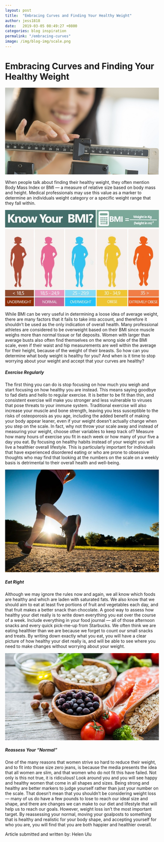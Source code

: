 ```yaml
---
layout: post
title:  "Embracing Curves and Finding Your Healthy Weight"
author: jess1818
date:   2019-03-05 08:49:27 +0800
categories: blog inspiration
permalink: "/embracing-curves"
image: /img/blog-img/scale.png
---
```



# Embracing Curves and Finding Your Healthy Weight

![scale](/img/blog-img/scale.png "image-1")

When people talk about finding their healthy weight, they often mention Body Mass Index or BMI — a measure of relative size based on body mass and height. Medical professionals may use this value as a marker to determine an individuals weight category or a specific weight range that they fall within.

![bmi](/img/blog-img/bmi.jpg "image-2")


While BMI can be very useful in determining a loose idea of average weight, there are many factors that it fails to take into account, and therefore it shouldn’t be used as the only indication of overall health. Many professional athletes are considered to be overweight based on their BMI since muscle weighs more than normal tissue or fat deposits. Women with larger than average busts also often find themselves on the wrong side of the BMI scale, even if their waist and hip measurements are well within the average for their height, because of the weight of their breasts. So how can you determine what body weight is healthy for you? And when is it time to stop worrying about your weight and accept that your curves are healthy?

##### Exercise Regularly

The first thing you can do is stop focusing on how much you weigh and start focusing on how healthy you are instead. This means saying goodbye to fad diets and hello to regular exercise. It is better to be fit than thin, and consistent exercise will make you stronger and less vulnerable to viruses that pose threats to your immune system. Traditional exercise will also increase your muscle and bone strength, leaving you less susceptible to the risks of osteoporosis as you age, including the added benefit of making your body appear leaner, even if your weight doesn’t actually change when you step on the scale. In fact, why not throw your scale away and instead of measuring your weight, choose other variables to keep track of? Measure how many hours of exercise you fit in each week or how many of your five a day you eat. By focusing on healthy habits instead of your weight you will live a healthier overall lifestyle. This is particularly important for individuals that have experienced disordered eating or who are prone to obsessive thoughts who may find that looking at the numbers on the scale on a weekly basis is detrimental to their overall health and well-being.

![running](/img/blog-img/running-2.jpg "image-3")


##### Eat Right

Although we may ignore the rules now and again, we all know which foods are healthy and which are laden with saturated fats. We also know that we should aim to eat at least five portions of fruit and vegetables each day, and that fruit makes a better snack than chocolate. A good way to assess how healthy your diet really is to write down everything you eat over the course of a week. Include everything in your food journal — all of those afternoon snacks and every quick pick-me-up from Starbucks. We often think we are eating healthier than we are because we forget to count our small snacks and treats. By writing down exactly what you eat, you will have a clear picture of how healthy your diet really is, and will be able to see where you need to make changes without worrying about your weight.


![healthy foods](/img/blog-img/healthy-foods.jpg "image-4")


##### Reassess Your “Normal”

One of the many reasons that women strive so hard to reduce their weight, and to fit into those size zero jeans, is because the media presents the idea that all women are slim, and that women who do not fit this have failed. Not only is this not true, it is ridiculous! Look around you and you will see happy and healthy women that come in all shapes and sizes. Being strong and healthy are better markers to judge yourself rather than just your number on the scale. That doesn’t mean that you shouldn’t be considering weight loss — many of us do have a few pounds to lose to reach our ideal size and shape, and there are changes we can make to our diet and lifestyle that will help us to reach our goals. However, weight loss isn’t the most important target. By reassessing your normal, moving your goalposts to something that is healthy and realistic for your body shape, and accepting yourself for who you are, you will find that you are both happier and healthier overall.



Article submitted and written by: Helen Ulu
